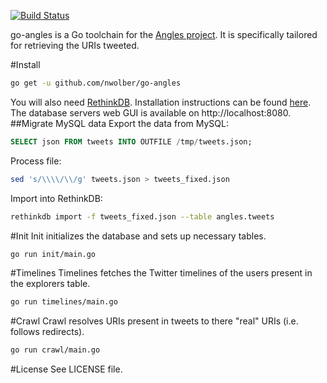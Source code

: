 [![Build Status](https://travis-ci.org/nwolber/go-angles.svg?branch=master)](https://travis-ci.org/nwolber/go-angles)

go-angles is a Go toolchain for the [Angles project](https://github.com/sscdotopen/angles). It is specifically tailored for retrieving the URIs tweeted.

#Install
```sh
go get -u github.com/nwolber/go-angles
```
You will also need [RethinkDB](http://rethinkdb.com/). Installation instructions can be found [here](http://rethinkdb.com/docs/install/). The database servers web GUI is available on http://localhost:8080.
##Migrate MySQL data
Export the data from MySQL:
```sql
SELECT json FROM tweets INTO OUTFILE /tmp/tweets.json;
```
Process file:
```sh
sed 's/\\\\/\\/g' tweets.json > tweets_fixed.json
```
Import into RethinkDB:
```sh
rethinkdb import -f tweets_fixed.json --table angles.tweets
```

#Init
Init initializes the database and sets up necessary tables.
```sh
go run init/main.go
```
#Timelines
Timelines fetches the Twitter timelines of the users present in the explorers table.
```sh
go run timelines/main.go
```
#Crawl
Crawl resolves URIs present in tweets to there "real" URIs (i.e. follows redirects).
```sh
go run crawl/main.go
```
#License
See LICENSE file.
